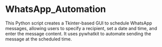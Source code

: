 # WhatsApp_Automation
This Python script creates a Tkinter-based GUI to schedule WhatsApp messages, allowing users to specify a recipient, set a date and time, and enter the message content. It uses pywhatkit to automate sending the message at the scheduled time.
